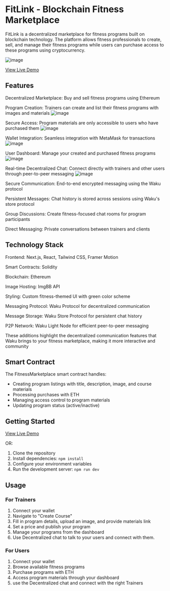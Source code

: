 # FitLink - Blockchain Fitness Marketplace

FitLink is a decentralized marketplace for fitness programs built on blockchain technology. The platform allows fitness professionals to create, sell, and manage their fitness programs while users can purchase access to these programs using cryptocurrency.


![image](https://github.com/user-attachments/assets/eb6ade1d-9345-478d-bd30-a33e30f4fb17)



[View Live Demo](https://fit-link-phi.vercel.app)

## Features

Decentralized Marketplace: Buy and sell fitness programs using Ethereum

Program Creation: Trainers can create and list their fitness programs with images and materials
![image](https://github.com/user-attachments/assets/85807dbe-8b10-444a-9401-69c2f6cfd314)


Secure Access: Program materials are only accessible to users who have purchased them
![image](https://github.com/user-attachments/assets/fef7e441-88ce-4d31-bff1-8a6cd6dd054e)


Wallet Integration: Seamless integration with MetaMask for transactions
![image](https://github.com/user-attachments/assets/6cc46b50-fa89-44b9-8a2e-e457ae80b749)


User Dashboard: Manage your created and purchased fitness programs
![image](https://github.com/user-attachments/assets/4ca9e8ce-e318-4bb9-8c05-cd64957aec46)


Real-time Decentralized Chat: Connect directly with trainers and other users through peer-to-peer messaging
![image](https://github.com/user-attachments/assets/f624ee91-a077-48c9-8004-9739356f768e)


Secure Communication: End-to-end encrypted messaging using the Waku protocol

Persistent Messages: Chat history is stored across sessions using Waku's store protocol

Group Discussions: Create fitness-focused chat rooms for program participants

Direct Messaging: Private conversations between trainers and clients




## Technology Stack

Frontend: Next.js, React, Tailwind CSS, Framer Motion

Smart Contracts: Solidity

Blockchain: Ethereum

Image Hosting: ImgBB API

Styling: Custom fitness-themed UI with green color scheme

Messaging Protocol: Waku Protocol for decentralized communication

Message Storage: Waku Store Protocol for persistent chat history

P2P Network: Waku Light Node for efficient peer-to-peer messaging

These additions highlight the decentralized communication features that Waku brings to your fitness marketplace, making it more interactive and community

## Smart Contract

The FitnessMarketplace smart contract handles:
- Creating program listings with title, description, image, and course materials
- Processing purchases with ETH
- Managing access control to program materials
- Updating program status (active/inactive)

## Getting Started

[View Live Demo](https://fit-link-phi.vercel.app)

OR:

1. Clone the repository
2. Install dependencies: `npm install`
3. Configure your environment variables
4. Run the development server: `npm run dev`

## Usage

### For Trainers
1. Connect your wallet
2. Navigate to "Create Course"
3. Fill in program details, upload an image, and provide materials link
4. Set a price and publish your program
5. Manage your programs from the dashboard
6. Use Decentralized chat to talk to your users and connect with them.

### For Users
1. Connect your wallet
2. Browse available fitness programs
3. Purchase programs with ETH
4. Access program materials through your dashboard
5. use the Decentralized chat and connect with the right Trainers
